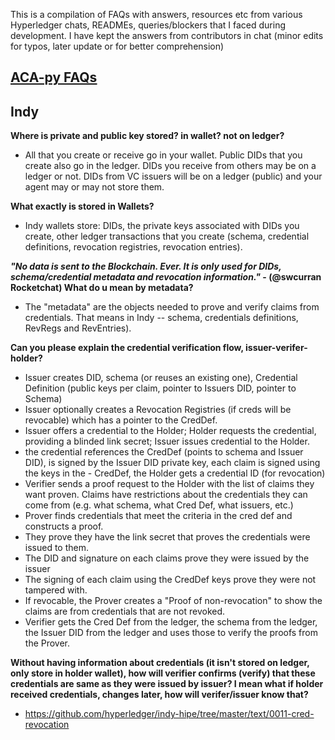This is a compilation of FAQs with answers, resources etc from various Hyperledger chats, READMEs, queries/blockers that I faced during development. I have kept the answers from contributors in chat (minor edits for typos, later update or for better comprehension)

## <ins> [ACA-py FAQs](./ACA-py.md) </ins>

## Indy

**Where is private and public key stored? in wallet? not on ledger?**

* All that you create or receive go in your wallet. Public DIDs that you create also go in the ledger. DIDs you receive from others may be on a ledger or not. DIDs from VC issuers will be on a ledger (public) and your agent may or may not store them.

**What exactly is stored in Wallets?**

* Indy wallets store: DIDs, the private keys associated with DIDs you create, other ledger transactions that you create (schema, credential definitions, revocation registries, revocation entries).

***"No data is sent to the Blockchain. Ever. It is only used for DIDs, schema/credential metadata and revocation information."* - (@swcurran Rocketchat)  What do u mean by metadata?**

* The "metadata" are the objects needed to prove and verify claims from credentials. That means in Indy -- schema, credentials definitions, RevRegs and RevEntries).

**Can you please explain the credential verification flow, issuer-verifer-holder?**

- Issuer creates DID, schema (or reuses an existing one), Credential Definition (public keys per claim, pointer to Issuers DID, pointer to Schema)
- Issuer optionally creates a Revocation Registries (if creds will be revocable) which has a pointer to the CredDef.
- Issuer offers a credential to the Holder; Holder requests the credential, providing a blinded link secret; Issuer issues credential to the Holder.
- the credential references the CredDef (points to schema and Issuer DID), is signed by the Issuer DID private key, each claim is signed using the keys in the - CredDef, the Holder gets a credential ID (for revocation)
- Verifier sends a proof request to the Holder with the list of claims they want proven. Claims have restrictions about the credentials they can come from (e.g. what schema, what Cred Def, what issuers, etc.)
- Prover finds credentials that meet the criteria in the cred def and constructs a proof.
- They prove they have the link secret that proves the credentials were issued to them.
- The DID and signature on each claims prove they were issued by the issuer
- The signing of each claim using the CredDef keys prove they were not tampered with.
- If revocable, the Prover creates a "Proof of non-revocation" to show the claims are from credentials that are not revoked.
- Verifier gets the Cred Def from the ledger, the schema from the ledger, the Issuer DID from the ledger and uses those to verify the proofs from the Prover.

**Without having information about credentials (it isn't stored on ledger, only store in holder wallet), how will verifier confirms (verify) that these credentials are same as they were issued by issuer? I mean what if holder received credentials, changes later, how will verifer/issuer know that?**

* https://github.com/hyperledger/indy-hipe/tree/master/text/0011-cred-revocation
